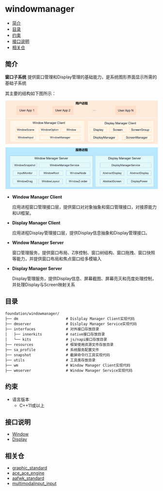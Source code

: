 # windowmanager

-   [简介](#简介)
-   [目录](#目录)
-   [约束](#约束)
-   [接口说明](#接口说明)
-   [相关仓](#相关仓)

## 简介

**窗口子系统** 提供窗口管理和Display管理的基础能力，是系统图形界面显示所需的基础子系统

其主要的结构如下图所示：

![窗口子系统架构图](./figures/WindowManager.png)

- **Window Manager Client**

    应用进程窗口管理接口层，提供窗口对对象抽象和窗口管理接口，对接原能力和UI框架。

- **Display Manager Client**

    应用进程Display管理接口层，提供Display信息抽象和Display管理接口。

- **Window Manager Server**

    窗口管理服务，提供窗口布局、Z序控制、窗口树结构、窗口拖拽、窗口快照等能力，并提供窗口布局和焦点窗口给多模输入

- **Display Manager Server**

    Display管理服务，提供Display信息、屏幕截图、屏幕亮灭和亮度处理控制，并处理Display与Screen映射关系

## 目录
```
foundation/windowmanager/
├── dm                      # Dislplay Manager Client实现代码
├── dmserver                # Dislplay Manager Service实现代码
├── interfaces              # 对外接口存放目录
│   ├── innerkits           # native接口存放目录
│   └── kits                # js/napi接口存放目录
├── resources               # 框架使用资源文件存放目录
├── sa_profile              # 系统服务配置文件
├── snapshot                # 截屏命令行工具实现代码
├── utils                   # 工具类存放目录
├── wm                      # Window Manager Client实现代码
├── wmserver                # Window Manager Service实现代码
```

## 约束
- 语言版本
    - C++11或以上

## 接口说明

- [Window](https://gitee.com/openharmony/docs/blob/master/zh-cn/application-dev/reference/apis/js-apis-window.md)  
- [Display](https://gitee.com/openharmony/docs/blob/master/zh-cn/application-dev/reference/apis/js-apis-display.md)

## 相关仓
- [graphic_standard](https://gitee.com/openharmony/graphic_standard)
- [ace_ace_engine](https://gitee.com/openharmony/ace_ace_engine)
- [aafwk_standard](https://gitee.com/openharmony/aafwk_standard)
- [multimodalinput_input](https://gitee.com/openharmony/multimodalinput_input)